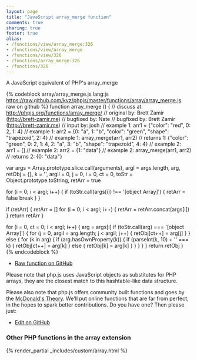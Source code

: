 ```yaml
---
layout: page
title: "JavaScript array_merge function"
comments: true
sharing: true
footer: true
alias:
- /functions/view/array_merge:326
- /functions/view/array_merge
- /functions/view/326
- /functions/array_merge:326
- /functions/326
---
```

<!-- Generated by Rakefile:build -->
A JavaScript equivalent of PHP's array_merge

{% codeblock array/array_merge.js lang:js https://raw.github.com/kvz/phpjs/master/functions/array/array_merge.js raw on github %}
function array_merge () {
  //  discuss at: http://phpjs.org/functions/array_merge/
  // original by: Brett Zamir (http://brett-zamir.me)
  // bugfixed by: Nate
  // bugfixed by: Brett Zamir (http://brett-zamir.me)
  //    input by: josh
  //   example 1: arr1 = {"color": "red", 0: 2, 1: 4}
  //   example 1: arr2 = {0: "a", 1: "b", "color": "green", "shape": "trapezoid", 2: 4}
  //   example 1: array_merge(arr1, arr2)
  //   returns 1: {"color": "green", 0: 2, 1: 4, 2: "a", 3: "b", "shape": "trapezoid", 4: 4}
  //   example 2: arr1 = []
  //   example 2: arr2 = {1: "data"}
  //   example 2: array_merge(arr1, arr2)
  //   returns 2: {0: "data"}

  var args = Array.prototype.slice.call(arguments),
    argl = args.length,
    arg,
    retObj = {},
    k = '',
    argil = 0,
    j = 0,
    i = 0,
    ct = 0,
    toStr = Object.prototype.toString,
    retArr = true

  for (i = 0; i < argl; i++) {
    if (toStr.call(args[i]) !== '[object Array]') {
      retArr = false
      break
    }
  }

  if (retArr) {
    retArr = []
    for (i = 0; i < argl; i++) {
      retArr = retArr.concat(args[i])
    }
    return retArr
  }

  for (i = 0, ct = 0; i < argl; i++) {
    arg = args[i]
    if (toStr.call(arg) === '[object Array]') {
      for (j = 0, argil = arg.length; j < argil; j++) {
        retObj[ct++] = arg[j]
      }
    } else {
      for (k in arg) {
        if (arg.hasOwnProperty(k)) {
          if (parseInt(k, 10) + '' === k) {
            retObj[ct++] = arg[k]
          } else {
            retObj[k] = arg[k]
          }
        }
      }
    }
  }
  return retObj
}
{% endcodeblock %}

 - [Raw function on GitHub](https://github.com/kvz/phpjs/blob/master/functions/array/array_merge.js)

Please note that php.js uses JavaScript objects as substitutes for PHP arrays, they are 
the closest match to this hashtable-like data structure. 

Please also note that php.js offers community built functions and goes by the 
[McDonald's Theory](https://medium.com/what-i-learned-building/9216e1c9da7d). We'll put online 
functions that are far from perfect, in the hopes to spark better contributions. 
Do you have one? Then please just: 

 - [Edit on GitHub](https://github.com/kvz/phpjs/edit/master/functions/array/array_merge.js)


### Other PHP functions in the array extension
{% render_partial _includes/custom/array.html %}

